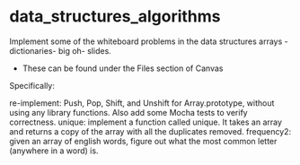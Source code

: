 # data_structures_algorithms

Implement some of the whiteboard problems in the data structures arrays - dictionaries- big oh- slides.

* These can be found under the Files section of Canvas

Specifically:

re-implement: Push, Pop, Shift, and Unshift for Array.prototype, without using any library functions. Also add some Mocha tests to verify correctness.
unique: implement a function called unique. It takes an array and returns a copy of the array with all the duplicates removed.
frequency2: given an array of english words, figure out what the most common letter (anywhere in a word) is.
